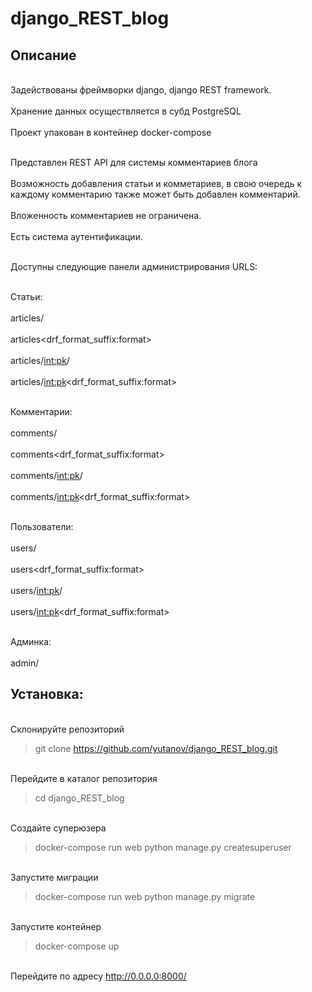 # django_REST_blog

<h2>Описание</h2>

<br>Задействованы фреймворки django, django REST framework.</br>
<br>Хранение данных осуществляется в субд PostgreSQL</br>
<br>Проект упакован в контейнер docker-compose</br>

<br>Представлен REST API для системы комментариев блога</br>
<br>Возможность добавления статьи и комметариев, в свою очередь к каждому комментарию также может быть добавлен комментарий.</br>
<br>Вложенность комментариев не ограничена.</br>
<br>Есть система аутентификации. </br>

<br>Доступны следующие панели администрирования URLS:</br>

<br>Статьи: </br>
<br>articles/ </br>
<br>articles<drf_format_suffix:format> </br>
<br>articles/<int:pk>/ </br>
<br>articles/<int:pk><drf_format_suffix:format> </br>

<br>Комментарии: </br>
<br>comments/ </br>
<br>comments<drf_format_suffix:format> </br>
<br>comments/<int:pk>/ </br>
<br>comments/<int:pk><drf_format_suffix:format> </br>

<br>Пользователи: </br>
<br>users/ </br>
<br>users<drf_format_suffix:format> </br>
<br>users/<int:pk>/ </br>
<br>users/<int:pk><drf_format_suffix:format> </br>

<br>Админка: </br>
<br>admin/ </br>

<h2>Установка:</h2>

<br>Склонируйте репозиторий</br>
> git clone https://github.com/yutanov/django_REST_blog.git

<br>Перейдите в каталог репозитория</br>
> cd django_REST_blog

<br>Создайте суперюзера</br>
> docker-compose run web python manage.py createsuperuser

<br>Запустите миграции</br>
> docker-compose run web python manage.py migrate

<br>Запустите контейнер</br>
> docker-compose up

<br>Перейдите по адресу http://0.0.0.0:8000/</br>
